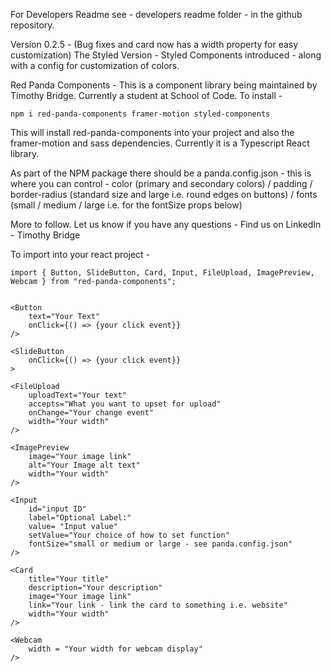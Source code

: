 For Developers Readme see - developers readme folder - in the github repository.

Version 0.2.5 - (Bug fixes and card now has a width property for easy customization) The Styled Version - Styled Components introduced - along with a config for customization of colors.

Red Panda Components -
This is a component library being maintained by Timothy Bridge.
Currently a student at School of Code. To install - 

    npm i red-panda-components framer-motion styled-components

This will install red-panda-components into your project and also the framer-motion and sass dependencies. Currently it is a Typescript React library.

As part of the NPM package there should be a panda.config.json - 
this is where you can control - 
color (primary and secondary colors) 
/ padding 
/ border-radius (standard size and large i.e. round edges on buttons) 
/ fonts (small / medium / large i.e. for the fontSize props below)

More to follow. Let us know if you have any questions - Find us on LinkedIn - Timothy Bridge

To import into your react project -
    
    import { Button, SlideButton, Card, Input, FileUpload, ImagePreview, Webcam } from "red-panda-components";


	<Button 
		text="Your Text" 
		onClick={() => {your click event}}
	/>
	
	<SlideButton 
		onClick={() => {your click event}}
	>
	
	<FileUpload 
		uploadText="Your text" 
		accepts="What you want to upset for upload" 
		onChange="Your change event" 
		width="Your width"
	/>

	<ImagePreview 
		image="Your image link" 
		alt="Your Image alt text" 
		width="Your width"
	/>

	<Input
		id="input ID"
		label="Optional Label:"
		value= "Input value"
		setValue="Your choice of how to set function"
		fontSize="small or medium or large - see panda.config.json"
	/>

	<Card
		title="Your title"
		description="Your description"
		image="Your image link"
		link="Your link - link the card to something i.e. website"
		width="Your width"
	/>

	<Webcam
		width = "Your width for webcam display"
	/>





